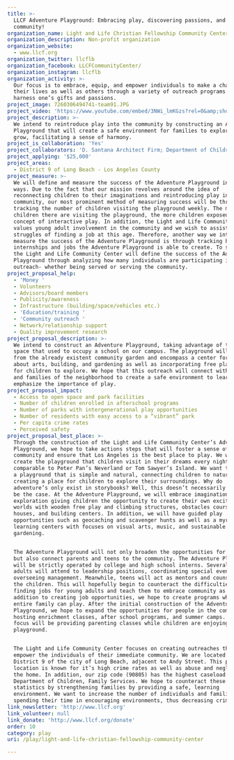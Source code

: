 ```yaml
---
title: >-
  LLCF Adventure Playground: Embracing play, discovering passions, and creating
  community!
organization_name: Light and Life Christian Fellowship Community Center
organization_description: Non-profit organization
organization_website:
  - www.llcf.org
organization_twitter: llcflb
organization_facebook: LLCFCommunityCenter/
organization_instagram: llcflb
organization_activity: >-
  Our focus is to embrace, equip, and empower individuals to make a change in
  their lives as well as others through a variety of outreach programs geared to
  harness one’s gifts and passions.
project_image: 7260306494741-team91.JPG
project_video: 'https://www.youtube.com/embed/3NWi_lmKGzs?rel=0&amp;showinfo=0'
project_description: >-
  We intend to reintroduce play into the community by constructing an Adventure
  Playground that will create a safe environment for families to explore and
  grow, facilitating a sense of harmony.
project_is_collaboration: 'Yes'
project_collaborators: 'D. Santana Architect Firm; Department of Children, Family Services'
project_applying: '$25,000'
project_areas:
  - District 9 of Long Beach - Los Angeles County
project_measure: >-
  We will define and measure the success of the Adventure Playground in several
  ways. Due to the fact that our mission revolves around the idea of
  reconnecting children to their imaginations and reintroducing play into the
  community, our most prominent method of measuring success will be through
  tracking the number of children visiting the playground weekly. The more
  children there are visiting the playground, the more children exposed to the
  concept of interactive play. In addition, the Light and Life Community Center
  values young adult involvement in the community and we wish to assist with the
  struggles of finding a job at this age. Therefore, another way we intend to
  measure the success of the Adventure Playground is through tracking how many
  internships and jobs the Adventure Playground is able to create. To summarize,
  the Light and Life Community Center will define the success of the Adventure
  Playground through analyzing how many individuals are participating in this
  outreach- whether being served or serving the community.
project_proposal_help:
  - 'Money '
  - Volunteers
  - Advisors/board members
  - Publicity/awareness
  - Infrastructure (building/space/vehicles etc.)
  - 'Education/training '
  - 'Community outreach '
  - Network/relationship support
  - Quality improvement research
project_proposal_description: >-
  We intend to construct an Adventure Playground, taking advantage of the vacant
  space that used to occupy a school on our campus. The playground will extend
  from the already existent community garden and encompass a center for learning
  about arts, building, and gardening as well as incorporating free play areas
  for children to explore. We hope that this outreach will connect with children
  and families of the neighborhood to create a safe environment to learn and
  emphasize the importance of play.
project_proposal_impact:
  - Access to open space and park facilities
  - Number of children enrolled in afterschool programs
  - Number of parks with intergenerational play opportunities
  - Number of residents with easy access to a “vibrant” park
  - Per capita crime rates
  - Perceived safety
project_proposal_best_place: >-
  Through the construction of the Light and Life Community Center’s Adventure
  Playground, we hope to take actions steps that will foster a sense of
  community and ensure that Los Angeles is the best place to play. We want to
  create the playground that children visit in their dreams every night,
  comparable to Peter Pan’s Neverland or Tom Sawyer’s Island. We want to create
  a playground that is simple and natural, connecting children to nature and
  creating a place for children to explore their surroundings. Why do
  adventure’s only exist in storybooks? Well, this doesn’t necessarily need to
  be the case. At the Adventure Playground, we will embrace imagination and
  exploration giving children the opportunity to create their own exciting
  worlds with wooden free play and climbing structures, obstacles courses, tree
  houses, and building centers. In addition, we will have guided play
  opportunities such as geocaching and scavenger hunts as well as a myriad of
  learning centers with focuses on visual arts, music, and sustainable
  gardening.


  The Adventure Playground will not only broaden the opportunities for children,
  but also connect parents and teens to the community. The Adventure Playground
  will be strictly operated by college and high school interns. Several young
  adults will attend to leadership positions, coordinating special events and
  overseeing management. Meanwhile, teens will act as mentors and counselors for
  the children. This will hopefully begin to counteract the difficulties of
  finding jobs for young adults and teach them to embrace community as well. In
  addition to creating job opportunities, we hope to create programs where the
  entire family can play. After the initial construction of the Adventure
  Playground, we hope to expand the opportunities for people in the community by
  hosting enrichment classes, after school programs, and summer camps. A major
  focus will be providing parenting classes while children are enjoying the
  playground. 


  The Light and Life Community Center focuses on creating outreaches that will
  empower the individuals of their immediate community. We are located in
  District 9 of the city of Long Beach, adjacent to Andy Street. This particular
  location is known for it’s high crime rates as well as abuse and neglect in
  the home. In addition, our zip code (90805) has the highest caseload for
  Department of Children, Family Services. We hope to counteract these
  statistics by strengthening families by providing a safe, learning
  environment. We want to increase the number of individuals and families
  spending their time in encouraging environments, thus decreasing crime rates.
link_newsletter: 'http://www.llcf.org'
link_volunteer: null
link_donate: 'http://www.llcf.org/donate'
order: 10
category: play
uri: /play/light-and-life-christian-fellowship-community-center

---
```

